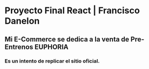 # Proyecto Final React | Francisco Danelon

## Mi E-Commerce se dedica a la venta de Pre-Entrenos EUPHORIA

### Es un intento de replicar el sitio oficial.
